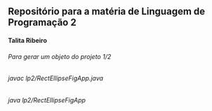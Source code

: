## Repositório para a matéria de Linguagem de Programação 2
#### Talita Ribeiro
###### Para gerar um objeto do projeto 1/2
###### javac lp2/RectEllipseFigApp.java
###### java lp2/RectEllipseFigApp
